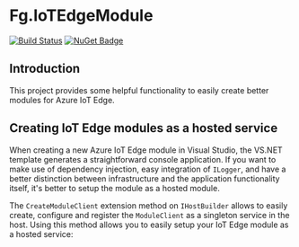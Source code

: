 # Fg.IoTEdgeModule

[![Build Status](https://frederikgheysels.visualstudio.com/GitHub%20Pipelines/_apis/build/status/IoTEdgeModule/Fg.IoTEdgeModule%20CI?branchName=main)](https://frederikgheysels.visualstudio.com/GitHub%20Pipelines/_build/latest?definitionId=9&branchName=main)
[![NuGet Badge](https://buildstats.info/nuget/fg.iotedgemodule?includePreReleases=true)](https://www.nuget.org/packages/Fg.IoTEdgeModule)

## Introduction

This project provides some helpful functionality to easily create better modules for Azure IoT Edge.

## Creating IoT Edge modules as a hosted service

When creating a new Azure IoT Edge module in Visual Studio, the VS.NET template generates a straightforward console application.  If you want to make use of dependency injection, easy integration of `ILogger`, and have a better distinction between infrastructure and the application functionality itself, it's better to setup the module as a hosted module.

The `CreateModuleClient` extension method on `IHostBuilder` allows to easily create, configure and register the `ModuleClient` as a singleton service in the host.
Using this method allows you to easily setup your IoT Edge module as a hosted service:

```csharp
```